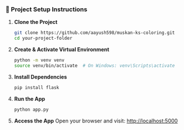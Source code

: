 

### 🚀 Project Setup Instructions

1. **Clone the Project**
   ```bash
   git clone https://github.com/aayush598/muskan-ks-coloring.git
   cd your-project-folder
   ```

2. **Create & Activate Virtual Environment**
   ```bash
   python -m venv venv
   source venv/bin/activate  # On Windows: venv\Scripts\activate
   ```

3. **Install Dependencies**
   ```bash
   pip install flask
   ```

4. **Run the App**
   ```bash
   python app.py
   ```

5. **Access the App**
   Open your browser and visit: [http://localhost:5000](http://localhost:5000)

